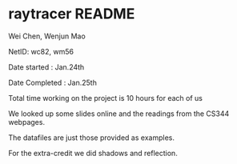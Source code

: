 # raytracer README
Wei Chen, Wenjun Mao

NetID: wc82, wm56

Date started : Jan.24th

Date Completed : Jan.25th

Total time working on the project is 10 hours for each of us

We looked up some slides online and the readings from the CS344 webpages.

The datafiles are just those provided as examples.

For the extra-credit we did shadows and reflection.




